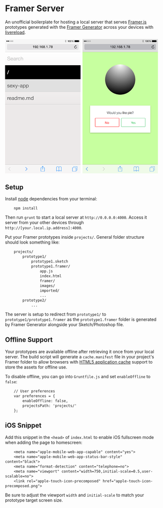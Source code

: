 # Framer Server

An unofficial boilerplate for hosting a local server that serves [Framer.js](https://github.com/koenbok/Framer) prototypes generated with the [Framer Generator](http://framerjs.com/static/downloads/Framer.zip) across your devices with [livereload](http://livereload.com).

![](https://raw.githubusercontent.com/charliecm/framer-server/gh-pages/images/framer-server-ios-test.png)

## Setup

Install [node](http://nodejs.org) dependencies from your terminal:

        npm install

Then run `grunt` to start a local server at `http://0.0.0.0:4000`. Access it server from your other devices through `http://[your.local.ip.address]:4000`.

Put your Framer prototypes inside `projects/`. General folder structure should look something like:

        projects/
            prototype1/
                prototype1.sketch
                prototype1.framer/
                    app.js
                    index.html
                    framer/
                    images/
                    imported/
                    ...
            prototype2/
                ...

The server is setup to redirect from `prototype1/` to `prototype1/prototype1.framer` as the `prototype1.framer` folder is generated by Framer Generator alongside your Sketch/Photoshop file.

## Offline Support

Your prototypes are available offline after retrieving it once from your local server. The build script will generate a `cache.manifest` file in your project's Framer folder to allow browsers with [HTML5 application cache](http://diveintohtml5.info/offline.html) support to store the assets for offline use.

To disable offline, you can go into `Gruntfile.js` and set `enableOffline` to `false`:

        // User preferences
        var preferences = {
            enableOffline: false,
            projectsPath: 'projects/'
        };

## iOS Snippet

Add this snippet in the `<head>` of `index.html` to enable iOS fullscreen mode when adding the page to homescreen:

        <meta name="apple-mobile-web-app-capable" content="yes">
        <meta name="apple-mobile-web-app-status-bar-style" content="black">
        <meta name="format-detection" content="telephone=no">
        <meta name="viewport" content="width=750,initial-scale=0.5,user-scalable=no">
        <link rel="apple-touch-icon-precomposed" href="apple-touch-icon-precomposed.png">

Be sure to adjust the viewport `width` and `initial-scale` to match your prototype target screen size.